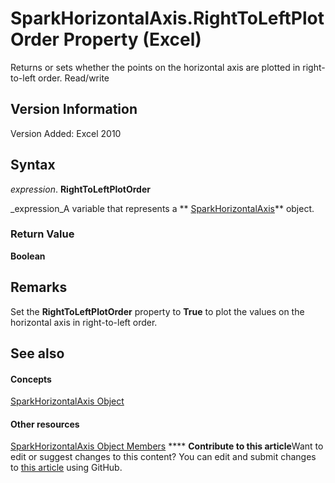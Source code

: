 
# SparkHorizontalAxis.RightToLeftPlotOrder Property (Excel)

Returns or sets whether the points on the horizontal axis are plotted in right-to-left order. Read/write


## Version Information

Version Added: Excel 2010 


## Syntax

 _expression_. **RightToLeftPlotOrder**

 _expression_A variable that represents a  ** [SparkHorizontalAxis](2926cb18-c3a2-6a09-16da-ccec15c7f391.md)** object.


### Return Value

 **Boolean**


## Remarks

Set the  **RightToLeftPlotOrder** property to **True** to plot the values on the horizontal axis in right-to-left order.


## See also


#### Concepts


 [SparkHorizontalAxis Object](2926cb18-c3a2-6a09-16da-ccec15c7f391.md)
#### Other resources


 [SparkHorizontalAxis Object Members](b9dfd1d4-a181-5d4b-b6ae-104827baf2f5.md)
****   **Contribute to this article**Want to edit or suggest changes to this content? You can edit and submit changes to  [this article](https://github.com/jhershey00/VBA_Excel_Test/OpenXMLCon/articles/75515893-aab3-379f-26c6-31145493a592.md) using GitHub.

